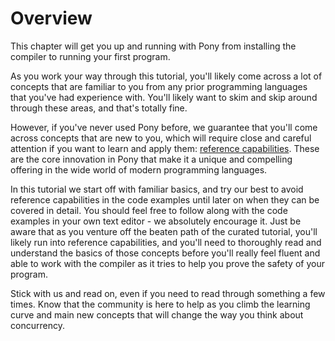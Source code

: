 # Overview

This chapter will get you up and running with Pony from installing the compiler to running your first program.

As you work your way through this tutorial, you'll likely come across a lot of concepts that are familiar to you from any prior programming languages that you've had experience with. You'll likely want to skim and skip around through these areas, and that's totally fine.

However, if you've never used Pony before, we guarantee that you'll come across concepts that are new to you, which will require close and careful attention if you want to learn and apply them: [reference capabilities](/reference-capabilities/index.md). These are the core innovation in Pony that make it a unique and compelling offering in the wide world of modern programming languages.

In this tutorial we start off with familiar basics, and try our best to avoid reference capabilities in the code examples until later on when they can be covered in detail. You should feel free to follow along with the code examples in your own text editor - we absolutely encourage it. Just be aware that as you venture off the beaten path of the curated tutorial, you'll likely run into reference capabilities, and you'll need to thoroughly read and understand the basics of those concepts before you'll really feel fluent and able to work with the compiler as it tries to help you prove the safety of your program.

Stick with us and read on, even if you need to read through something a few times. Know that the community is here to help as you climb the learning curve and main new concepts that will change the way you think about concurrency.

